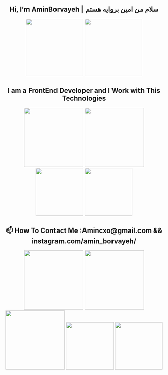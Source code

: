 <h2 align='center'>Hi, I’m AminBorvayeh | سلام من امین بروایه هستم </h2>
<p align='center'>
<img height='180px' src="https://github-readme-stats.vercel.app/api?username=amincxo&show_icons=true&theme=shades-of-purple" />
<img height='180px' src="https://github-readme-stats.vercel.app/api/top-langs/?username=amincxo&langs_count=8&layout=compact&theme=shades-of-purple" /> 
</p>
<h2 align='center' > I am a FrontEnd Developer and I Work with This Technologies </h2>
<p align='center'>
<img height='186px' src="https://upload.wikimedia.org/wikipedia/commons/6/61/HTML5_logo_and_wordmark.svg" /> <!-- HTML Logo   -->
<img height='186px' src="https://upload.wikimedia.org/wikipedia/commons/d/d5/CSS3_logo_and_wordmark.svg" /> <!-- CSS Logo  -->
<img height='150px' src="https://upload.wikimedia.org/wikipedia/commons/9/99/Unofficial_JavaScript_logo_2.svg" /> <!-- JavaScript Logo   -->
<img height='150px' src="https://upload.wikimedia.org/wikipedia/commons/a/a7/React-icon.svg" /> <!-- React Logo  -->
</p>
<h2 align='center' >📫 How To Contact Me :Amincxo@gmail.com && instagram.com/amin_borvayeh/</h2>

<p align='center'>
<img height='186px' src="https://upload.wikimedia.org/wikipedia/commons/6/61/HTML5_logo_and_wordmark.svg" /> <!-- Gmail Logo   -->
<img height='186px' src="https://upload.wikimedia.org/wikipedia/commons/d/d5/CSS3_logo_and_wordmark.svg" /> <!-- Linkedin Logo  -->
<a href="https://www.google.com/" target="_blank" ><img height='186px' src="https://upload.wikimedia.org/wikipedia/commons/e/e7/Instagram_logo_2016.svg" /></a> <!-- Instagram Logo  -->
<img height='150px' src="https://upload.wikimedia.org/wikipedia/commons/9/99/Unofficial_JavaScript_logo_2.svg" /> <!-- Whatsapp Logo   -->
<img height='150px' src="https://upload.wikimedia.org/wikipedia/commons/a/a7/React-icon.svg" /> <!-- Telegram Logo  -->
</p>
